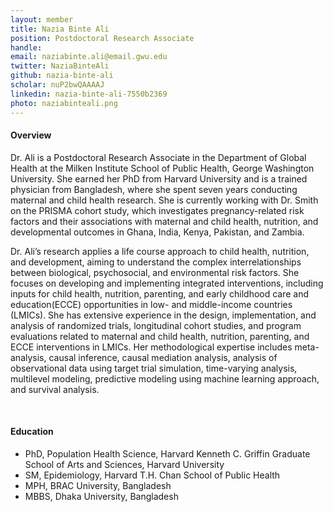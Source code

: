 ```yaml
---
layout: member
title: Nazia Binte Ali
position: Postdoctoral Research Associate
handle: 
email: naziabinte.ali@email.gwu.edu
twitter: NaziaBinteAli
github: nazia-binte-ali
scholar: nuP2bwQAAAAJ
linkedin: nazia-binte-ali-7550b2369
photo: naziabinteali.png
---
```


<section class="container">
<div class="col-lg-8 col-md-8 col-sm-12 col-xs-12 col-lg-2-offset col-md-offset-2">
<h4>Overview</h4>
<p>Dr. Ali is a Postdoctoral Research Associate in the Department of Global Health at the Milken Institute School of Public Health, George Washington University. She earned her PhD from Harvard University and is a trained physician from Bangladesh, where she spent seven years conducting maternal and child health research. She is currently working with Dr. Smith on the PRISMA cohort study, which investigates pregnancy-related risk factors and their associations with maternal and child health, nutrition, and developmental outcomes in Ghana, India, Kenya, Pakistan, and Zambia.</p>
<p>Dr. Ali’s research applies a life course approach to child health, nutrition, and development, aiming to understand the complex interrelationships between biological, psychosocial, and environmental risk factors. She focuses on developing and implementing integrated interventions, including inputs for child health, nutrition, parenting, and early childhood care and education(ECCE) opportunities in low- and middle-income countries (LMICs). She has extensive experience in the design, implementation, and analysis of randomized trials, longitudinal cohort studies, and program evaluations related to maternal and child health, nutrition, parenting, and ECCE interventions in LMICs. Her methodological expertise includes meta-analysis, causal inference, causal mediation analysis, analysis of observational data using target trial simulation, time-varying analysis, multilevel modeling, predictive modeling using machine learning approach, and survival analysis.</p>
<div class="bx space4">&nbsp;
</div>
<h4>Education</h4>
<ul>
<li>PhD, Population Health Science, Harvard Kenneth C. Griffin Graduate School of Arts and Sciences, Harvard University</li>
<li>SM, Epidemiology, Harvard T.H. Chan School of Public Health</li>
<li>MPH, BRAC University, Bangladesh </li>
<li>MBBS, Dhaka University, Bangladesh</li>
</ul>
</div>
</section>
